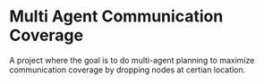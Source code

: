 # Multi Agent Communication Coverage

A project where the goal is to do multi-agent planning to maximize communication coverage by dropping nodes at certian location.

